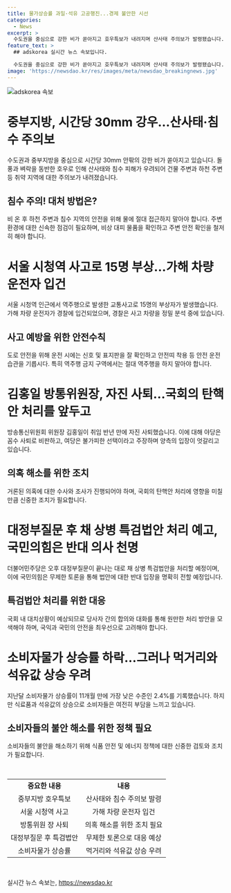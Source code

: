 ```yaml
---
title: 물가상승률 과일·석유 고공행진...경제 불안한 시선
categories:
  - News
excerpt: >
  수도권을 중심으로 강한 비가 쏟아지고 호우특보가 내려지며 산사태 주의보가 발령됐습니다. 또한, 서울 시청역 인근 역주행 사고로 15명의 사상자를 내며 가해 차량 운전자가 경찰에 입건됐으며 더불어 김홍일 방통위원장의 자진 사퇴와 관련한 정치적 논란, 국내 정치 상황과 북한의 탄도미사일 발사, 소비자물가 상승률의 여러 이야기를 담고 있습니다.
feature_text: >
  ## adskorea 실시간 뉴스 속보입니다.

  수도권을 중심으로 강한 비가 쏟아지고 호우특보가 내려지며 산사태 주의보가 발령됐습니다. 또한, 서울 시청역 인근 역주행 사고로 15명의 사상자를 내며 가해 차량 운전자가 경찰에 입건됐으며 더불어 김홍일 방통위원장의 자진 사퇴와 관련한 정치적 논란, 국내 정치 상황과 북한의 탄도미사일 발사, 소비자물가 상승률의 여러 이야기를 담고 있습니다.
image: 'https://newsdao.kr/res/images/meta/newsdao_breakingnews.jpg'
---
```


<p><img src="https://newsdao.kr/res/images/meta/newsdao_breakingnews.jpg" alt="adskorea 속보" /></p>

<h1>중부지방, 시간당 30mm 강우…산사태·침수 주의보</h1>

<p data-ke-size="size16">수도권과 중부지방을 중심으로 시간당 30mm 안팎의 강한 비가 쏟아지고 있습니다. 돌풍과 벼락을 동반한 호우로 인해 산사태와 침수 피해가 우려되어 건물 주변과 하천 주변 등 취약 지역에 대한 주의보가 내려졌습니다.</p>

<h2 data-ke-size="size26">침수 주의! 대처 방법은?</h2>

<p data-ke-size="size16">비 온 후 하천 주변과 침수 지역의 안전을 위해 물에 절대 접근하지 말아야 합니다. 주변 환경에 대한 신속한 점검이 필요하며, 비상 대피 물품을 확인하고 주변 안전 확인을 철저히 해야 합니다.</p>

<h1>서울 시청역 사고로 15명 부상…가해 차량 운전자 입건</h1>

<p data-ke-size="size16">서울 시청역 인근에서 역주행으로 발생한 교통사고로 15명의 부상자가 발생했습니다. 가해 차량 운전자가 경찰에 입건되었으며, 경찰은 사고 차량을 정밀 분석 중에 있습니다.</p>

<h2 data-ke-size="size26">사고 예방을 위한 안전수칙</h2>

<p data-ke-size="size16">도로 안전을 위해 운전 시에는 신호 및 표지판을 잘 확인하고 안전띠 착용 등 안전 운전 습관을 기릅시다. 특히 역주행 금지 구역에서는 절대 역주행을 하지 말아야 합니다.</p>

<h1>김홍일 방통위원장, 자진 사퇴…국회의 탄핵안 처리를 앞두고</h1>

<p data-ke-size="size16">방송통신위원회 위원장 김홍일이 취임 반년 만에 자진 사퇴했습니다. 이에 대해 야당은 꼼수 사퇴로 비판하고, 여당은 불가피한 선택이라고 주장하며 양측의 입장이 엇갈리고 있습니다.</p>

<h2 data-ke-size="size26">의혹 해소를 위한 조치</h2>

<p data-ke-size="size16">거론된 의혹에 대한 수사와 조사가 진행되어야 하며, 국회의 탄핵안 처리에 영향을 미칠 만큼 신중한 조치가 필요합니다.</p>

<h1>대정부질문 후 채 상병 특검법안 처리 예고, 국민의힘은 반대 의사 천명</h1>

<p data-ke-size="size16">더불어민주당은 오후 대정부질문이 끝나는 대로 채 상병 특검법안을 처리할 예정이며, 이에 국민의힘은 무제한 토론을 통해 법안에 대한 반대 입장을 명확히 전할 예정입니다.</p>

<h2 data-ke-size="size26">특검법안 처리를 위한 대응</h2>

<p data-ke-size="size16">국회 내 대치상황이 예상되므로 당사자 간의 합의와 대화를 통해 원만한 처리 방안을 모색해야 하며, 국익과 국민의 안전을 최우선으로 고려해야 합니다.</p>

<h1>소비자물가 상승률 하락…그러나 먹거리와 석유값 상승 우려</h1>

<p data-ke-size="size16">지난달 소비자물가 상승률이 11개월 만에 가장 낮은 수준인 2.4%를 기록했습니다. 하지만 식료품과 석유값의 상승으로 소비자들은 여전히 부담을 느끼고 있습니다.</p>

<h2 data-ke-size="size26">소비자들의 불안 해소를 위한 정책 필요</h2>

<p data-ke-size="size16">소비자들의 불안을 해소하기 위해 식품 안전 및 에너지 정책에 대한 신중한 검토와 조치가 필요합니다.</p>

<p data-ke-size="size16">&nbsp;</p>

<table>
    <tbody>
        <tr>
            <td style="text-align: center; height: 17px;"><b>중요한 내용</b></td>
            <td style="text-align: center; height: 17px;"><b>내용</b></td>
        </tr>
        <tr>
            <td style="text-align: center; height: 17px;">중부지방 호우특보</td>
            <td style="text-align: center; height: 17px;">산사태와 침수 주의보 발령</td>
        </tr>
        <tr>
            <td style="text-align: center; height: 17px;">서울 시청역 사고</td>
            <td style="text-align: center; height: 17px;">가해 차량 운전자 입건</td>
        </tr>
        <tr>
            <td style="text-align: center; height: 17px;">방통위원 장 사퇴</td>
            <td style="text-align: center; height: 17px;">의혹 해소를 위한 조치 필요</td>
        </tr>
        <tr>
            <td style="text-align: center; height: 17px;">대정부질문 후 특검법안</td>
            <td style="text-align: center; height: 17px;">무제한 토론으로 대응 예상</td>
        </tr>
        <tr>
            <td style="text-align: center; height: 17px;">소비자물가 상승률</td>
            <td style="text-align: center; height: 17px;">먹거리와 석유값 상승 우려</td>
        </tr>
    </tbody>
</table>

<p data-ke-size="size16">&nbsp;</p>
실시간 뉴스 속보는, <a href="https://newsdao.kr" rel="dofollow">https://newsdao.kr</a>


